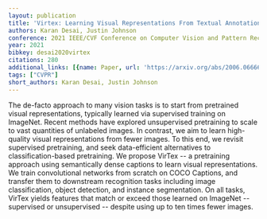 ```yaml
---
layout: publication
title: 'Virtex: Learning Visual Representations From Textual Annotations'
authors: Karan Desai, Justin Johnson
conference: 2021 IEEE/CVF Conference on Computer Vision and Pattern Recognition (CVPR)
year: 2021
bibkey: desai2020virtex
citations: 280
additional_links: [{name: Paper, url: 'https://arxiv.org/abs/2006.06666'}]
tags: ["CVPR"]
short_authors: Karan Desai, Justin Johnson
---
```

The de-facto approach to many vision tasks is to start from pretrained visual
representations, typically learned via supervised training on ImageNet. Recent
methods have explored unsupervised pretraining to scale to vast quantities of
unlabeled images. In contrast, we aim to learn high-quality visual
representations from fewer images. To this end, we revisit supervised
pretraining, and seek data-efficient alternatives to classification-based
pretraining. We propose VirTex -- a pretraining approach using semantically
dense captions to learn visual representations. We train convolutional networks
from scratch on COCO Captions, and transfer them to downstream recognition
tasks including image classification, object detection, and instance
segmentation. On all tasks, VirTex yields features that match or exceed those
learned on ImageNet -- supervised or unsupervised -- despite using up to ten
times fewer images.